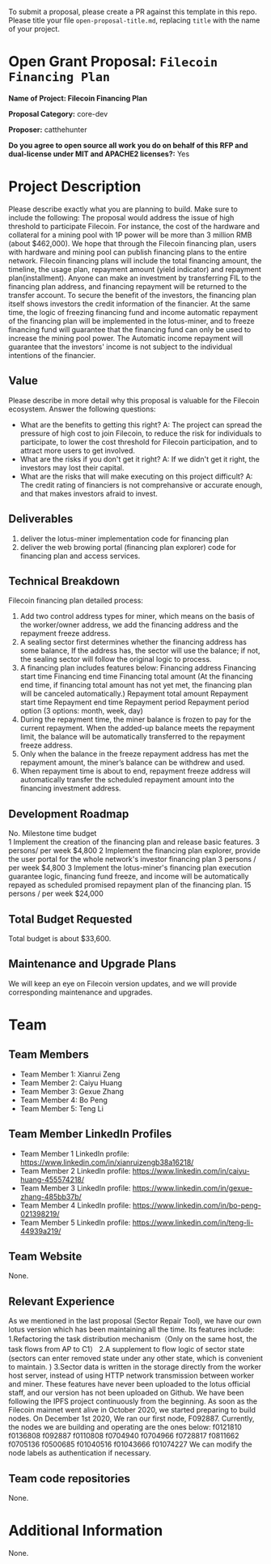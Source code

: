 To submit a proposal, please create a PR against this template in this repo. Please title your file `open-proposal-title.md`, replacing `title` with the name of your project.

# Open Grant Proposal: `Filecoin Financing Plan`

**Name of Project: Filecoin Financing Plan**

**Proposal Category:** core-dev

**Proposer:** catthehunter

**Do you agree to open source all work you do on behalf of this RFP and dual-license under MIT and APACHE2 licenses?:** Yes

# Project Description

Please describe exactly what you are planning to build. Make sure to include the following:
The proposal would address the issue of high threshold to participate Filecoin. For instance, the cost of the hardware and collateral for a mining pool with 1P power will be more than 3 million RMB (about $462,000). We hope that through the Filecoin financing plan, users with 
hardware and mining pool can publish financing plans to the entire network. 
Filecoin financing plans will include the total financing amount, the timeline, the usage plan, repayment amount (yield indicator) and repayment plan(installment). Anyone can make an investment by transferring FIL to the financing plan address, and financing repayment will be returned to the transfer account. 
To secure the benefit of the investors, the financing plan itself shows investors the credit information of the financier. At the same time, the logic of freezing financing fund and income automatic repayment of the financing plan will be implemented in the lotus-miner, and to freeze financing fund will guarantee that the financing fund can only be used to increase the mining pool power. The Automatic income repayment will guarantee that the investors' income is not subject to the individual intentions of the financier. 

## Value

Please describe in more detail why this proposal is valuable for the Filecoin ecosystem. Answer the following questions:
- What are the benefits to getting this right?
A: The project can spread the pressure of high cost to join Filecoin, to reduce the risk for individuals to participate, to lower the cost threshold for Filecoin participation, and to attract more users to get involved.
- What are the risks if you don't get it right?
A: If we didn't get it right, the investors may lost their capital.
- What are the risks that will make executing on this project difficult?
A: The credit rating of financiers is not comprehansive or accurate enough, and that makes investors afraid to invest. 

## Deliverables

1. deliver the lotus-miner implementation code for financing plan
2. deliver the web browing portal (financing plan explorer) code for financing plan and access services.

## Technical Breakdown

Filecoin financing plan detailed process:
1. Add two control address types for miner, which means on the basis of the worker/owner address, we add the financing address and the repayment freeze address.
2. A sealing sector first determines whether the financing address has some balance, If the address has, the sector will use the balance; if not, the sealing sector will follow the original logic to process.
3. A financing plan includes features below:
Financing address
Financing start time
Financing end time
Financing total amount (At the financing end time, if financing total amount has not yet met, the financing plan will be canceled automatically.)
Repayment total amount
Repayment start time
Repayment end time
Repayment period
Repayment period option (3 options: month, week, day)
4. During the repayment time, the miner balance is frozen to pay for the current repayment. When the added-up balance meets the repayment limit, the balance will be automatically transferred to the repayment freeze address.
5. Only when the balance in the freeze repayment address has met the repayment amount, the miner’s balance can be withdrew and used. 
6. When repayment time is about to end, repayment freeze address will automatically transfer the scheduled repayment amount into the financing investment address.

## Development Roadmap

No.     Milestone                                                                                                           time                         budget   
1       Implement the creation of the financing plan and release basic features.                                            3 persons/ per week          $4,800
2       Implement the financing plan explorer, provide the user portal for the whole network's investor financing plan      3 persons / per week         $4,800
3       Implement the lotus-miner's financing plan execution guarantee logic, financing fund freeze, and income will be automatically repayed as scheduled promised repayment plan of the financing plan.                                                                                                      15 persons / per week        $24,000

## Total Budget Requested

Total budget is about $33,600.

## Maintenance and Upgrade Plans

We will keep an eye on Filecoin version updates, and we will provide corresponding maintenance and upgrades.

# Team

## Team Members

- Team Member 1: Xianrui Zeng
- Team Member 2: Caiyu Huang
- Team Member 3: Gexue Zhang
- Team Member 4: Bo Peng
- Team Member 5: Teng Li

## Team Member LinkedIn Profiles

- Team Member 1 LinkedIn profile: https://www.linkedin.com/in/xianruizengb38a16218/
- Team Member 2 LinkedIn profile: https://www.linkedin.com/in/caiyu-huang-455574218/
- Team Member 3 LinkedIn profile: https://www.linkedin.com/in/gexue-zhang-485bb37b/
- Team Member 4 LinkedIn profile: https://www.linkedin.com/in/bo-peng-021398219/
- Team Member 5 LinkedIn profile: https://www.linkedin.com/in/teng-li-44939a219/

## Team Website

None.

## Relevant Experience

As we mentioned in the last proposal (Sector Repair Tool), we have our own lotus version which has been maintaining all the time. Its features include:
1.Refactoring the task distribution mechanism（Only on the same host, the task flows from AP to C1）
2.A supplement to flow logic of sector state (sectors can enter removed state under any other state, which is convenient to maintain. )
3.Sector data is written in the storage directly from the worker host server, instead of using HTTP network transmission between worker and miner. 
These features have never been uploaded to the lotus official staff, and our version has not been uploaded on Github. 
We have been following the IPFS project continuously from the beginning. As soon as the Filecoin mainnet went alive in October 2020, we started preparing to build nodes. On December 1st 2020, We ran our first node, F092887. Currently, the nodes we are building and operating are the ones below: 
f0121810
f0136808
f092887
f0110808
f0704940
f0704966
f0728817
f0811662
f0705136
f0500685
f01040516
f01043666
f01074227
We can modify the node labels as authentication if necessary.


## Team code repositories

None.

# Additional Information

None.
